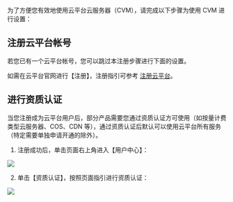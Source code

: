 为了方便您有效地使用云平台云服务器（CVM），请完成以下步骤为使用 CVM 进行设置：

## 注册云平台帐号

若您已有一个云平台帐号，您可以跳过本注册步骤进行下面的设置。

如需在云平台官网进行【注册】，注册指引可参考 [注册云平台](http://tce.fsphere.cn/document/product/378/9603)。
 
## 进行资质认证

当您注册成为云平台用户后，部分产品需要您通过资质认证方可使用（如按量计费类型云服务器、COS、CDN 等），通过资质认证后默认可以使用云平台所有服务（特定需要单独申请开通的除外）。

1. 注册成功后，单击页面右上角进入【用户中心】：

![](http://imgcache.tce.fsphere.cn/image/mccdn.qcloud.com/static/img/61e2b15b057ef2508656e1972c422c1c/image.jpg)

2. 单击【资质认证】，按照页面指引进行资质认证：

![](http://imgcache.tce.fsphere.cn/image/mccdn.qcloud.com/static/img/2e668e7e607ea863f1d2b4540397334d/image.png)

